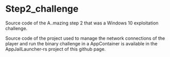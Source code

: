 # Step2_challenge
Source code of the A..mazing step 2 that was a Windows 10 exploitation challenge.

Source code of the project used to manage the network connections of the player and run the binary challenge in a AppContainer is available in the AppJailLauncher-rs project of this github page.

